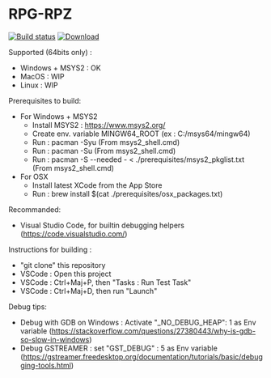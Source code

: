 # RPG-RPZ
[![Build status](https://ci.appveyor.com/api/projects/status/jfgl63a0p38h4ru7?svg=true)](https://ci.appveyor.com/project/Amphaal/rpgrpz)
[ ![Download](https://api.bintray.com/packages/amphaal/rpgrpz/rpgrpz-win/images/download.svg) ](https://dl.bintray.com/amphaal/rpgrpz/)

Supported (64bits only) :
- Windows + MSYS2 : OK
- MacOS : WIP
- Linux : WIP

Prerequisites to build:
- For Windows + MSYS2
    - Install MSYS2 : https://www.msys2.org/
    - Create env. variable MINGW64_ROOT (ex : C:/msys64/mingw64)
    - Run : pacman -Syu (From msys2_shell.cmd)
    - Run : pacman -Su (From msys2_shell.cmd)
    - Run : pacman -S --needed - < ./prerequisites/msys2_pkglist.txt (From msys2_shell.cmd)
- For OSX
    - Install latest XCode from the App Store
    - Run : brew install $(cat ./prerequisites/osx_packages.txt)

Recommanded:
- Visual Studio Code, for builtin debugging helpers (https://code.visualstudio.com/)

Instructions for building :
- "git clone" this repository
- VSCode : Open this project
- VSCode : Ctrl+Maj+P, then "Tasks : Run Test Task"
- VSCode : Ctrl+Maj+D, then run "Launch"

Debug tips:
- Debug with GDB on Windows : Activate "_NO_DEBUG_HEAP": 1 as Env variable (https://stackoverflow.com/questions/27380443/why-is-gdb-so-slow-in-windows)
- Debug GSTREAMER : set "GST_DEBUG" : 5 as Env variable (https://gstreamer.freedesktop.org/documentation/tutorials/basic/debugging-tools.html)